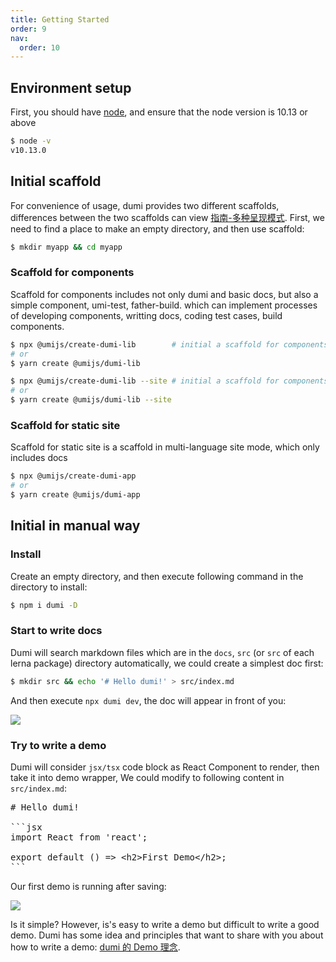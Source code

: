 ```yaml
---
title: Getting Started
order: 9
nav:
  order: 10
---
```


## Environment setup

First, you should have [node](https://nodejs.org/en/), and ensure that the node version is 10.13 or above

```bash
$ node -v
v10.13.0
```

## Initial scaffold

For convenience of usage, dumi provides two different scaffolds, differences between the two scaffolds can view [指南-多种呈现模式](https://d.umijs.org/guide/mode). First, we need to find a place to make an empty directory, and then use scaffold:

```bash
$ mkdir myapp && cd myapp
```

### Scaffold for components

Scaffold for components includes not only dumi and basic docs, but also a simple component, umi-test, father-build. which can implement processes of developing components, writting docs, coding test cases, build components.

```bash
$ npx @umijs/create-dumi-lib        # initial a scaffold for components in doc mode
# or
$ yarn create @umijs/dumi-lib

$ npx @umijs/create-dumi-lib --site # initial a scaffold for components in site mode
# or
$ yarn create @umijs/dumi-lib --site
```

### Scaffold for static site

Scaffold for static site is a scaffold in multi-language site mode, which only includes docs

```bash
$ npx @umijs/create-dumi-app
# or
$ yarn create @umijs/dumi-app
```

## Initial in manual way

### Install

Create an empty directory, and then execute following command in the directory to install:

```bash
$ npm i dumi -D
```

### Start to write docs

Dumi will search markdown files which are in the `docs`, `src` (or `src` of each lerna package) directory automatically, we could create a simplest doc first:

```bash
$ mkdir src && echo '# Hello dumi!' > src/index.md
```

And then execute `npx dumi dev`, the doc will appear in front of you:

![](https://gw.alipayobjects.com/zos/bmw-prod/ed83bd75-06c5-4aa5-a149-5918b072cbee/k7a3kkzb_w1978_h1330.png)

### Try to write a demo

Dumi will consider `jsx/tsx` code block as React Component to render, then take it into demo wrapper, We could modify to following content in `src/index.md`:

<pre>
# Hello dumi!

```jsx
import React from 'react';

export default () => &lt;h2&gt;First Demo&lt;/h2&gt;;
```
</pre>

Our first demo is running after saving:

![](https://gw.alipayobjects.com/zos/bmw-prod/a74b9643-b1db-48b0-83b1-67d15e13b6fc/k7a3sl0s_w1988_h1310.png)

Is it simple? However, is's easy to write a demo but difficult to write a good demo. Dumi has some idea and principles that want to share with you about how to write a demo: [dumi 的 Demo 理念](/guide/demo-principle).

